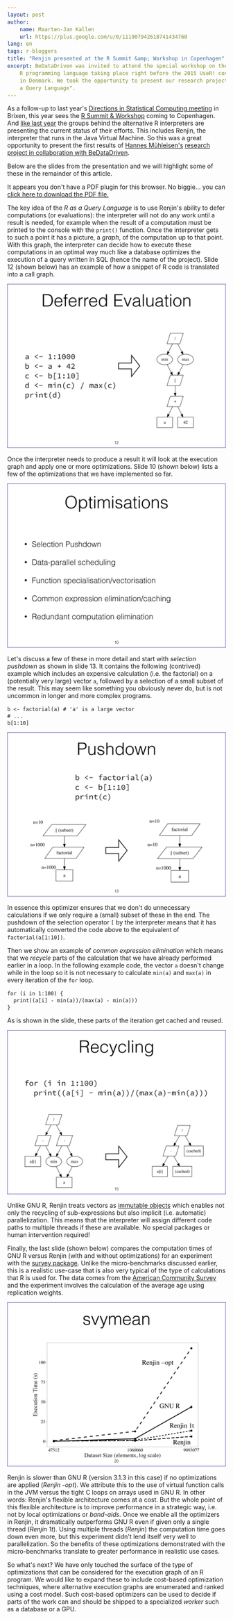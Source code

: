 ```yaml
---
layout: post
author: 
    name: Maarten-Jan Kallen
    url: https://plus.google.com/u/0/111907942618741434760
lang: en
tags: r-bloggers
title: "Renjin presented at the R Summit &amp; Workshop in Copenhagen"
excerpt: BeDataDriven was invited to attend the special workshop on the
    R programming language taking place right before the 2015 UseR! conference
    in Denmark. We took the opportunity to present our research project "R as 
    a Query Language".
---
```

  
As a follow-up to last year's
[Directions in Statistical Computing meeting](http://www-huber.embl.de/dsc/index.html)
in Brixen, this year sees the
[R Summit & Workshop](http://info.cbs.dk/rsummit2015/home)
coming to Copenhagen. And
[like last year](http://blog.revolutionanalytics.com/2014/07/dsc-2014.html)
the groups behind the alternative R interpreters are presenting the current
status of their efforts. This includes Renjin, the interpreter that runs in the
Java Virtual Machine. So this was a great opportunity to present the first results of
[Hannes Mühleisen's](https://twitter.com/hfmuehleisen)
[research project in collaboration with BeDataDriven](http://www.bedatadriven.com/news/2014/collaboration-with-cwi.html).

Below are the slides from the presentation and we will highlight some of these
in the remainder of this article.

<div class="ratio4-3"><div>
<object data="/assets/downloads/Renjin-Rsummit2015.pdf" type="application/pdf" width="100%" height="100%">
 
  <p>It appears you don't have a PDF plugin for this browser.
  No biggie... you can <a href="myfile.pdf">click here to
  download the PDF file.</a></p>
  
</object></div></div>

The key idea of the *R as a Query Language* is to use Renjin's ability to defer
computations (or evaluations): the interpreter will not do any work until
a result is needed, for example when the result of a computation must be
printed to the console with the `print()` function. Once the interpreter gets
to such a point it has a picture, a *graph*, of the computation up to that
point. With this graph, the interpreter can decide how to execute these
computations in an optimal way much like a database optimizes the execution of
a query written in SQL (hence the name of the project). Slide 12 (shown below)
has an example of how a snippet of R code is translated into a call graph.

![Example of the execution graph at runtime from slide 12](/assets/img/r-summit-raaql-frames-0011.png)

Once the interpreter needs to produce a result it will look at the execution
graph and apply one or more optimizations. Slide 10 (shown below) lists a few
of the optimizations that we have implemented so far.

![Types of optimizations we can apply to the execution graph from slide 10](/assets/img/r-summit-raaql-frames-0009.png)

Let's discuss a few of these in more detail and start with *selection pushdown*
as shown in slide 13. It contains the following (contrived) example which
includes an expensive calculation (i.e. the factorial) on a (potentially very
large) vector `a`, followed by a selection of a small subset of the result.
This may seem like something you obviously never do, but is not uncommon in
longer and more complex programs.

```{.r}
b <- factorial(a) # 'a' is a large vector
# ...
b[1:10]
```

![Example of selection pushdown on slide 13](/assets/img/r-summit-raaql-frames-0012.png)

In essence this optimizer ensures that we don't do unnecessary calculations if
we only require a (small) subset of these in the end. The pushdown of the
selection operator `[` by the interpreter means that it has automatically
converted the code above to the equivalent of `factorial(a[1:10])`.

Then we show an example of *common expression elimination* which means that we
*recycle* parts of the calculation that we have already performed earlier in
a loop. In the following example code, the vector `a` doesn't change while in
the loop so it is not necessary to calculate `min(a)` and `max(a)` in every
iteration of the `for` loop.

```{.r}
for (i in 1:100) {
  print((a[i] - min(a))/(max(a) - min(a)))
}
```

As is shown in the slide, these parts of the iteration get cached and reused. 

![Example of recycling of expression results on slide 15](/assets/img/r-summit-raaql-frames-0014.png)

Unlike GNU R, Renjin treats vectors as
[immutable objects](https://en.wikipedia.org/wiki/Immutable_object) which
enables not only the recycling of sub-expressions but also implicit (i.e.
automatic) parallelization. This means that the interpreter will assign
different code paths to multiple threads if these are available. No special
packages or human intervention required!

Finally, the last slide (shown below) compares the computation times of GNU
R versus Renjin (with and without optimizations) for an experiment with the
[survey package](http://cran.r-project.org/web/packages/survey/). Unlike the
micro-benchmarks discussed earlier, this is a realistic use-case that is also
very typical of the type of calculations that R is used for. The data comes from the
[American Community Survey](http://www.census.gov/programs-surveys/acs/) and
the experiment involves the calculation of the average age using replication
weights.

![Comparison of computation time for an experiment with the survey package](/assets/img/r-summit-raaql-frames-0019.png)

Renjin is slower than GNU R (version 3.1.3 in this case) if no optimizations
are applied (*Renjin -opt*). We attribute this to the use of virtual function
calls in the JVM versus the tight C loops on arrays used in GNU R. In other
words: Renjin's flexible architecture comes at a cost. But the whole point of
this flexible architecture is to improve performance in a strategic way, i.e.
not by local optimizations or *band-aids*. Once we enable all the optimizers in
Renjin, it dramatically outperforms GNU R even if given only a single thread
(*Renjin 1t*). Using multiple threads (*Renjin*) the computation time goes down
even more, but this experiment didn't lend itself very well to parallelization.
So the benefits of these optimizations demonstrated with the micro-benchmarks
translate to greater performance in realistic use cases.

So what's next? We have only touched the surface of the type of optimizations
that can be considered for the execution graph of an R program. We would like
to expand these to include cost-based optimization techniques, where
alternative execution graphs are enumerated and ranked using a cost model. Such
cost-based optimizers can be used to decide if parts of the work can and should
be shipped to a specialized *worker* such as a database or a GPU.

